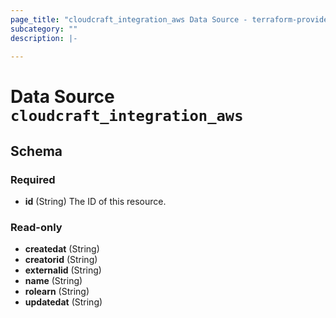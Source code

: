 ```yaml
---
page_title: "cloudcraft_integration_aws Data Source - terraform-provider-cloudcraft"
subcategory: ""
description: |-
  
---
```


# Data Source `cloudcraft_integration_aws`





## Schema

### Required

- **id** (String) The ID of this resource.

### Read-only

- **createdat** (String)
- **creatorid** (String)
- **externalid** (String)
- **name** (String)
- **rolearn** (String)
- **updatedat** (String)


